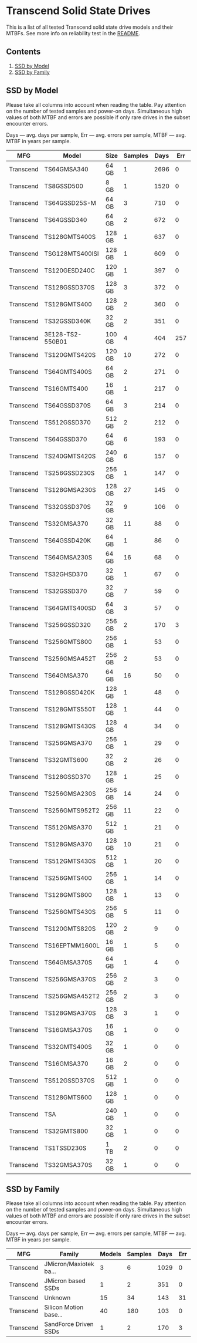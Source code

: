 Transcend Solid State Drives
============================

This is a list of all tested Transcend solid state drive models and their MTBFs. See
more info on reliability test in the [README](https://github.com/bsdhw/SMART).

Contents
--------

1. [ SSD by Model  ](#ssd-by-model)
2. [ SSD by Family ](#ssd-by-family)

SSD by Model
------------

Please take all columns into account when reading the table. Pay attention on the
number of tested samples and power-on days. Simultaneous high values of both MTBF
and errors are possible if only rare drives in the subset encounter errors.

Days — avg. days per sample,
Err  — avg. errors per sample,
MTBF — avg. MTBF in years per sample.

| MFG       | Model              | Size   | Samples | Days  | Err   | MTBF |
|-----------|--------------------|--------|---------|-------|-------|------|
| Transcend | TS64GMSA340        | 64 GB  | 1       | 2696  | 0     | 7.39   |
| Transcend | TS8GSSD500         | 8 GB   | 1       | 1520  | 0     | 4.17   |
| Transcend | TS64GSSD25S-M      | 64 GB  | 3       | 710   | 0     | 1.95   |
| Transcend | TS64GSSD340        | 64 GB  | 2       | 672   | 0     | 1.84   |
| Transcend | TS128GMTS400S      | 128 GB | 1       | 637   | 0     | 1.75   |
| Transcend | TSG128MTS400ISI    | 128 GB | 1       | 609   | 0     | 1.67   |
| Transcend | TS120GESD240C      | 120 GB | 1       | 397   | 0     | 1.09   |
| Transcend | TS128GSSD370S      | 128 GB | 3       | 372   | 0     | 1.02   |
| Transcend | TS128GMTS400       | 128 GB | 2       | 360   | 0     | 0.99   |
| Transcend | TS32GSSD340K       | 32 GB  | 2       | 351   | 0     | 0.96   |
| Transcend | 3E128-TS2-550B01   | 100 GB | 4       | 404   | 257   | 0.83   |
| Transcend | TS120GMTS420S      | 120 GB | 10      | 272   | 0     | 0.75   |
| Transcend | TS64GMTS400S       | 64 GB  | 2       | 271   | 0     | 0.74   |
| Transcend | TS16GMTS400        | 16 GB  | 1       | 217   | 0     | 0.60   |
| Transcend | TS64GSSD370S       | 64 GB  | 3       | 214   | 0     | 0.59   |
| Transcend | TS512GSSD370       | 512 GB | 2       | 212   | 0     | 0.58   |
| Transcend | TS64GSSD370        | 64 GB  | 6       | 193   | 0     | 0.53   |
| Transcend | TS240GMTS420S      | 240 GB | 6       | 157   | 0     | 0.43   |
| Transcend | TS256GSSD230S      | 256 GB | 1       | 147   | 0     | 0.40   |
| Transcend | TS128GMSA230S      | 128 GB | 27      | 145   | 0     | 0.40   |
| Transcend | TS32GSSD370S       | 32 GB  | 9       | 106   | 0     | 0.29   |
| Transcend | TS32GMSA370        | 32 GB  | 11      | 88    | 0     | 0.24   |
| Transcend | TS64GSSD420K       | 64 GB  | 1       | 86    | 0     | 0.24   |
| Transcend | TS64GMSA230S       | 64 GB  | 16      | 68    | 0     | 0.19   |
| Transcend | TS32GHSD370        | 32 GB  | 1       | 67    | 0     | 0.19   |
| Transcend | TS32GSSD370        | 32 GB  | 7       | 59    | 0     | 0.16   |
| Transcend | TS64GMTS400SD      | 64 GB  | 3       | 57    | 0     | 0.16   |
| Transcend | TS256GSSD320       | 256 GB | 2       | 170   | 3     | 0.16   |
| Transcend | TS256GMTS800       | 256 GB | 1       | 53    | 0     | 0.15   |
| Transcend | TS256GMSA452T      | 256 GB | 2       | 53    | 0     | 0.15   |
| Transcend | TS64GMSA370        | 64 GB  | 16      | 50    | 0     | 0.14   |
| Transcend | TS128GSSD420K      | 128 GB | 1       | 48    | 0     | 0.13   |
| Transcend | TS128GMTS550T      | 128 GB | 1       | 44    | 0     | 0.12   |
| Transcend | TS128GMTS430S      | 128 GB | 4       | 34    | 0     | 0.10   |
| Transcend | TS256GMSA370       | 256 GB | 1       | 29    | 0     | 0.08   |
| Transcend | TS32GMTS600        | 32 GB  | 2       | 26    | 0     | 0.07   |
| Transcend | TS128GSSD370       | 128 GB | 1       | 25    | 0     | 0.07   |
| Transcend | TS256GMSA230S      | 256 GB | 14      | 24    | 0     | 0.07   |
| Transcend | TS256GMTS952T2     | 256 GB | 11      | 22    | 0     | 0.06   |
| Transcend | TS512GMSA370       | 512 GB | 1       | 21    | 0     | 0.06   |
| Transcend | TS128GMSA370       | 128 GB | 10      | 21    | 0     | 0.06   |
| Transcend | TS512GMTS430S      | 512 GB | 1       | 20    | 0     | 0.06   |
| Transcend | TS256GMTS400       | 256 GB | 1       | 14    | 0     | 0.04   |
| Transcend | TS128GMTS800       | 128 GB | 1       | 13    | 0     | 0.04   |
| Transcend | TS256GMTS430S      | 256 GB | 5       | 11    | 0     | 0.03   |
| Transcend | TS120GMTS820S      | 120 GB | 2       | 9     | 0     | 0.03   |
| Transcend | TS16EPTMM1600L     | 16 GB  | 1       | 5     | 0     | 0.02   |
| Transcend | TS64GMSA370S       | 64 GB  | 1       | 4     | 0     | 0.01   |
| Transcend | TS256GMSA370S      | 256 GB | 2       | 3     | 0     | 0.01   |
| Transcend | TS256GMSA452T2     | 256 GB | 2       | 3     | 0     | 0.01   |
| Transcend | TS128GMSA370S      | 128 GB | 3       | 1     | 0     | 0.00   |
| Transcend | TS16GMSA370S       | 16 GB  | 1       | 0     | 0     | 0.00   |
| Transcend | TS32GMTS400S       | 32 GB  | 1       | 0     | 0     | 0.00   |
| Transcend | TS16GMSA370        | 16 GB  | 2       | 0     | 0     | 0.00   |
| Transcend | TS512GSSD370S      | 512 GB | 1       | 0     | 0     | 0.00   |
| Transcend | TS128GMTS600       | 128 GB | 1       | 0     | 0     | 0.00   |
| Transcend | TSA                | 240 GB | 1       | 0     | 0     | 0.00   |
| Transcend | TS32GMTS800        | 32 GB  | 1       | 0     | 0     | 0.00   |
| Transcend | TS1TSSD230S        | 1 TB   | 2       | 0     | 0     | 0.00   |
| Transcend | TS32GMSA370S       | 32 GB  | 1       | 0     | 0     | 0.00   |

SSD by Family
-------------

Please take all columns into account when reading the table. Pay attention on the
number of tested samples and power-on days. Simultaneous high values of both MTBF
and errors are possible if only rare drives in the subset encounter errors.

Days — avg. days per sample,
Err  — avg. errors per sample,
MTBF — avg. MTBF in years per sample.

| MFG       | Family                 | Models | Samples | Days  | Err   | MTBF |
|-----------|------------------------|--------|---------|-------|-------|------|
| Transcend | JMicron/Maxiotek ba... | 3      | 6       | 1029  | 0     | 2.82   |
| Transcend | JMicron based SSDs     | 1      | 2       | 351   | 0     | 0.96   |
| Transcend | Unknown                | 15     | 34      | 143   | 31    | 0.36   |
| Transcend | Silicon Motion base... | 40     | 180     | 103   | 0     | 0.28   |
| Transcend | SandForce Driven SSDs  | 1      | 2       | 170   | 3     | 0.16   |
